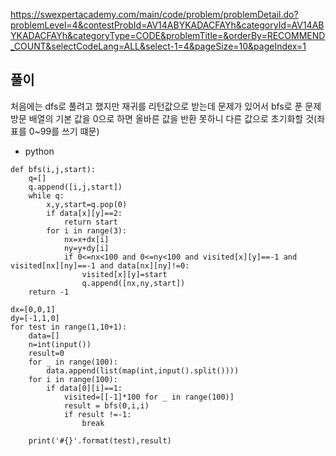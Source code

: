 https://swexpertacademy.com/main/code/problem/problemDetail.do?problemLevel=4&contestProbId=AV14ABYKADACFAYh&categoryId=AV14ABYKADACFAYh&categoryType=CODE&problemTitle=&orderBy=RECOMMEND_COUNT&selectCodeLang=ALL&select-1=4&pageSize=10&pageIndex=1

## 풀이
처음에는 dfs로 풀려고 했지만 재귀를 리턴값으로 받는데 문제가 있어서 bfs로 푼 문제 
방문 배열의 기본 값을 0으로 하면 올바른 값을 반환 못하니 다른 값으로 초기화할 것(좌표를 0~99를 쓰기 떄문)
- python
```
def bfs(i,j,start):
    q=[]
    q.append([i,j,start])
    while q:
        x,y,start=q.pop(0)
        if data[x][y]==2:
            return start
        for i in range(3):
            nx=x+dx[i]
            ny=y+dy[i]
            if 0<=nx<100 and 0<=ny<100 and visited[x][y]==-1 and visited[nx][ny]==-1 and data[nx][ny]!=0:
                visited[x][y]=start
                q.append([nx,ny,start])
    return -1

dx=[0,0,1]
dy=[-1,1,0]
for test in range(1,10+1):
    data=[]
    n=int(input())
    result=0
    for _ in range(100):
        data.append(list(map(int,input().split())))
    for i in range(100):
        if data[0][i]==1:
            visited=[[-1]*100 for _ in range(100)]
            result = bfs(0,i,i)
            if result !=-1:
                break

    print('#{}'.format(test),result)
```
